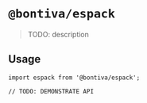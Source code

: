 # `@bontiva/espack`

> TODO: description

## Usage

```
import espack from '@bontiva/espack';

// TODO: DEMONSTRATE API
```

